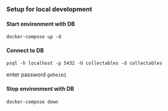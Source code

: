 ### Setup for local development

#### Start environment with DB
```
docker-compose up -d
```

#### Connect to DB
```
psql -h localhost -p 5432 -U collectables -d collectables 
```
enter password `geheim1`

#### Stop environment with DB
```
docker-compose down
```
  
